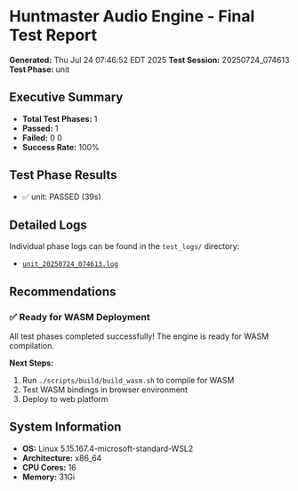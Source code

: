 # Huntmaster Audio Engine - Final Test Report

**Generated:** Thu Jul 24 07:46:52 EDT 2025
**Test Session:** 20250724_074613
**Test Phase:** unit

## Executive Summary

- **Total Test Phases:** 1
- **Passed:** 1
- **Failed:** 0
0
- **Success Rate:** 100%

## Test Phase Results

- ✅ unit: PASSED (39s)

## Detailed Logs

Individual phase logs can be found in the `test_logs/` directory:

- [`unit_20250724_074613.log`](./unit_20250724_074613.log)

## Recommendations

### ✅ Ready for WASM Deployment

All test phases completed successfully! The engine is ready for WASM compilation.

**Next Steps:**
1. Run `./scripts/build/build_wasm.sh` to compile for WASM
2. Test WASM bindings in browser environment
3. Deploy to web platform

## System Information

- **OS:** Linux 5.15.167.4-microsoft-standard-WSL2
- **Architecture:** x86_64
- **CPU Cores:** 16
- **Memory:** 31Gi

